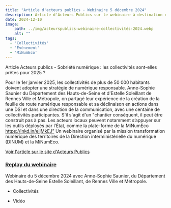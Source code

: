 ```yaml
---
title: "Article d'acteurs publics - Webinaire 5 décembre 2024"
description: Article d'Acteurs Publics sur le webinaire à destination des collectivités, sur les feuilles de route numérique responsable
date: 2024-12-10
image:
    path: ../img/acteurspublics-webinaire-collectivités-2024.webp
    alt: ""
tags:
  - 'Collectivités'
  - 'Événement'
  - 'MiNumEco'
---
```


<!-- chapô-->
Article Acteurs publics - Sobriété numérique : les collectivités sont-elles prêtes pour 2025 ? 

<!-- texte-->

Pour le 1er janvier 2025, les collectivités de plus de 50 000 habitants doivent adopter une stratégie de numérique responsable.
Anne-Sophie Saunier du Département des Hauts-de-Seine et d'Estelle Soleillant de Rennes Ville et Métropole, on partagé leur expérience de la création de la feuille de route numérique responsable et sa déclinaison en actions dans une DSI et dans une direction de la communication, avec une centaine de collectivités participantes.
S'il s'agit d'un "chantier conséquent, il peut être construit pas à pas. Les acteurs locaux peuvent notamment s’appuyer sur les outils déployés par l’État, comme la plate-forme de la MiNumEco https://lnkd.in/ejjMkEJ”
Un webinaire organisé par la mission transformation numérique des territoires de la Direction interministérielle du numérique (DINUM) et la MiNumEco.   

<!-- Lien externe-->
<a class="fr-link fr-icon-arrow-right-line fr-link--icon-right" href="content/actualites/posts/videos/autres/tnt-decembre-2024/tnt-decembre-2024.md">Voir l'article sur le site d'Acteurs Publics</a>  

<!-- consulter la vidéo - card-->
<div class="fr-card fr-enlarge-link fr-card--horizontal">
    <div class="fr-card__body">
        <div class="fr-card__content">
            <h3 class="fr-card__title">
                <a href="/content/actualites/posts/videos/autres/tnt-decembre-2024/tnt-decembre-2024.md">Replay du webinaire</a>
            </h3>
            <p class="fr-card__desc">Webinaire du 5 décembre 2024 avec Anne-Sophie Saunier, du Département des Hauts-de-Seine
Estelle Soleillant, de Rennes Ville et Métropole.</p>
            <div class="fr-card__start">
                <ul class="fr-tags-group">
                    <li>
                        <p class="fr-tag">Collectivités</p>
                    </li>
                    <li>
                        <p class="fr-tag">Vidéo</p>
                    </li>
                </ul>
            </div>
            <div class="fr-card__end">
            </div>
        </div>
    </div>
    <div class="fr-card__header">
        <div class="fr-card__img">
            <img class="fr-responsive-img" src="/img/ressources-videos.webp" alt="" />
        </div>
    </div>
</div>
